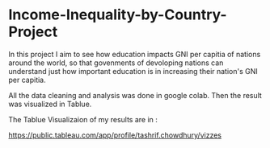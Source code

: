# Income-Inequality-by-Country-Project


In this project I aim to see how education impacts GNI per capitia of nations around the world, so that govenments of devoloping nations can understand just how important education is in increasing their nation's GNI per capitia. 


All the data cleaning and analysis was done in google colab. Then the result was visualized in Tablue.  

The Tablue Visualizaion of my results are in : 

https://public.tableau.com/app/profile/tashrif.chowdhury/vizzes

